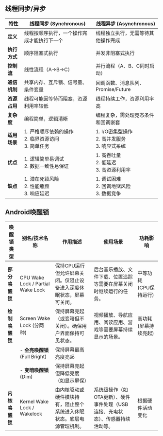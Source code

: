 ## 线程同步/异步

| 特性         | 线程同步 (Synchronous)                          | 线程异步 (Asynchronous)                       |
|--------------|-----------------------------------------------|---------------------------------------------|
| **定义**     | 线程按顺序执行，一个操作完成才能执行下一个       | 线程独立执行，无需等待其他操作完成           |
| **执行方式** | 顺序阻塞式执行                                 | 并发非阻塞式执行                             |
| **控制流**   | 线性流程（A→B→C）                              | 并行流程（A、B、C同时启动）                  |
| **通信机制** | 共享内存、互斥锁、信号量、条件变量             | 回调函数、消息队列、Promise/Future          |
| **资源占用** | 线程可能因等待而阻塞，资源利用率较低           | 线程持续工作，资源利用率高                   |
| **复杂度**   | 编程简单，逻辑清晰                             | 编程复杂，需处理竞态条件和回调嵌套           |
| **适用场景** | 1. 严格顺序依赖的操作<br>2. 临界资源访问<br>3. 简单任务 | 1. I/O密集型操作<br>2. 高并发服务<br>3. 响应式系统 |
| **优点**     | 1. 逻辑简单易调试<br>2. 数据一致性易保证        | 1. 高吞吐量<br>2. 低延迟<br>3. 高资源利用率   |
| **缺点**     | 1. 潜在死锁风险<br>2. 性能瓶颈<br>3. 响应延迟   | 1. 调试困难<br>2. 回调地狱风险<br>3. 数据竞争   |

## Android唤醒锁

| 唤醒锁类型       | 别名/技术名称                  | 作用描述                                                                 | 使用场景                                                                 | 功耗影响               |
|------------------|------------------------------|-------------------------------------------------------------------------|-------------------------------------------------------------------------|-----------------------|
| **部分唤醒锁**   | CPU Wake Lock / Partial Wake Lock | 保持CPU运行但允许屏幕关闭。仅阻止设备进入深度休眠状态，屏幕可关闭。           | 后台音乐播放、文件下载、位置追踪等需要在屏幕关闭时继续运行的任务。            | 中等功耗 (CPU保持运行) |
| **绘制唤醒锁**   | Screen Wake Lock (分两种)     | 保持屏幕亮起（或变暗但不关闭）。确保用户界面保持可见状态。                    | 视频播放、导航应用、阅读应用、游戏等需要屏幕持续显示的场景。                  | 高功耗 (屏幕持续亮起)  |
|                  | - **全亮唤醒锁** (Full Bright) | 保持屏幕最高亮度亮起                                                        |                                                                         |                       |
|                  | - **变暗唤醒锁** (Dim)         | 保持屏幕亮起但降低亮度（如显示屏保）                                          |                                                                         |                       |
| **内核唤醒锁**   | Kernel Wake Lock / Wakelock   | 由内核驱动或硬件模块持有，阻止整个系统进入休眠状态。底层电源管理机制。          | 系统级操作（如OTA更新）、硬件事件处理（USB连接、充电状态）、传感器持续活动等。 | 根据硬件活动变化        |

